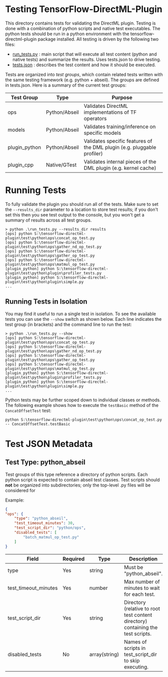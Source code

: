 # Testing TensorFlow-DirectML-Plugin

This directory contains tests for validating the DirectML plugin. Testing is done with a combination of python scripts and native test executables. The python tests should be run in a python environment with the tensorflow-directml-plugin package installed. All testing is driven by the following two files:

- [run_tests.py](run_tests.py) : main script that will execute all test content (python and native tests) and summarize the results. Uses tests.json to drive testing.
- [tests.json](tests.json) : describes the test content and how it should be executed.

Tests are organized into *test groups*, which contain related tests written with the same testing framework (e.g. python + abseil). The groups are defined in tests.json. Here is a summary of the current test groups:

| Test Group    | Type          | Purpose                                                                 |
| ------------- | ------------- | ----------------------------------------------------------------------- |
| ops           | Python/Abseil | Validates DirectML implementations of TF operators                      |
| models        | Python/Abseil | Validates training/inference on specific models                         |
| plugin_python | Python/Abseil | Validates specific features of the DML plugin (e.g. pluggable profiler) |
| plugin_cpp    | Native/GTest  | Validates internal pieces of the DML plugin (e.g. kernel cache)         |

# Running Tests

To fully validate the plugin you should run all of the tests. Make sure to set the `--results_dir` parameter to a location to store test results; if you don't set this then you see test output to the console, but you won't get a summary of results across all test groups.

```
> python .\run_tests.py --results_dir results
[ops] python S:\tensorflow-directml-plugin\test\python\ops\concat_op_test.py
[ops] python S:\tensorflow-directml-plugin\test\python\ops\gather_nd_op_test.py
[ops] python S:\tensorflow-directml-plugin\test\python\ops\gather_op_test.py
[ops] python S:\tensorflow-directml-plugin\test\python\ops\matmul_op_test.py
[plugin_python] python S:\tensorflow-directml-plugin\test\python\plugin\profiler_tests.py
[plugin_python] python S:\tensorflow-directml-plugin\test\python\plugin\simple.py
...
```

## Running Tests in Isolation

You may find it useful to run a single test in isolation. To see the available tests you can use the `--show` switch as shown below. Each line indicates the test group (in brackets) and the command line to run the test:

```
> python .\run_tests.py --show
[ops] python S:\tensorflow-directml-plugin\test\python\ops\concat_op_test.py
[ops] python S:\tensorflow-directml-plugin\test\python\ops\gather_nd_op_test.py
[ops] python S:\tensorflow-directml-plugin\test\python\ops\gather_op_test.py
[ops] python S:\tensorflow-directml-plugin\test\python\ops\matmul_op_test.py
[plugin_python] python S:\tensorflow-directml-plugin\test\python\plugin\profiler_tests.py
[plugin_python] python S:\tensorflow-directml-plugin\test\python\plugin\simple.py
...
```

Python tests may be further scoped down to individual classes or methods. The following example shows how to execute the `testBasic` method of the `ConcatOffsetTest` test:

```
python S:\tensorflow-directml-plugin\test\python\ops\concat_op_test.py -- ConcatOffsetTest.testBasic
```

# Test JSON Metadata

## Test Type: python_abseil 

Test groups of this type reference a directory of python scripts. Each python script is expected to contain abseil test classes. Test scripts should **not** be organized into subdirectories; only the top-level .py files will be considered for 

Example:
```json
{
"ops": {
    "type": "python_abseil",
    "test_timeout_minutes": 30,
    "test_script_dir": "python/ops",
    "disabled_tests": [
        "batch_matmul_op_test.py"
    ]
}
```

| Field                | Required | Type          | Description                                                                      |
| -------------------- | -------- | ------------- | -------------------------------------------------------------------------------- |
| type                 | Yes      | string        | Must be "python_abseil".                                                         |
| test_timeout_minutes | Yes      | number        | Max number of minutes to wait for each test.                                     |
| test_script_dir      | Yes      | string        | Directory (relative to root test content directory) containing the test scripts. |
| disabled_tests       | No       | array(string) | Names of scripts in test_script_dir to skip executing.                           |
